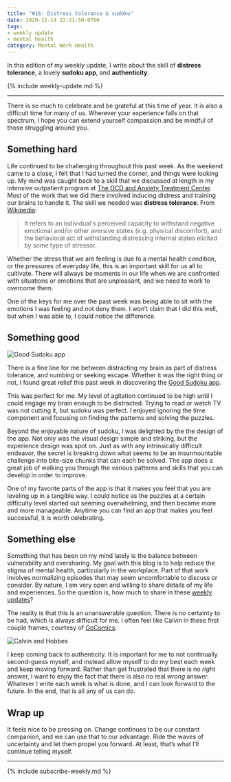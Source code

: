 ```yaml
---
title: "#16: Distress tolerance & sudoku"
date: 2020-12-14 22:21:50-0700
tags:
- weekly update
- mental health
category: Mental Work Health
---
```


In this edition of my weekly update, I write about the skill of **distress tolerance**, a lovely **sudoku app**, and **authenticity**.

{% include weekly-update.md %}

***

There is so much to celebrate and be grateful at this time of year. It is also a difficult time for many of us. Wherever your experience falls on that spectrum, I hope you can extend yourself compassion and be mindful of those struggling around you.


## Something hard

Life continued to be challenging throughout this past week. As the weekend came to a close, I felt that I had turned the corner, and things were looking up. My mind was caught back to a skill that we discussed at length in my intensive outpatient program at [The OCD and Anxiety Treatment Center](https://www.theocdandanxietytreatmentcenter.com/). Most of the work that we did there involved inducing distress and training our brains to handle it. The skill we needed was **distress tolerance**. From [Wikipedia](https://en.wikipedia.org/wiki/Distress_tolerance):

> It refers to an individual's perceived capacity to withstand negative emotional and/or other aversive states (e.g. physical discomfort), and the behavioral act of withstanding distressing internal states elicited by some type of stressor.

Whether the stress that we are feeling is due to a mental health condition, or the pressures of everyday life, this is an important skill for us all to cultivate. There will always be moments in our life when we are confronted with situations or emotions that are unpleasant, and we need to work to overcome them.

One of the keys for me over the past week was being able to sit with the emotions I was feeling and not deny them. I won’t claim that I did this well, but when I was able to, I could notice the difference.


## Something good

![Good Sudoku app](https://media.bennorris.org/images/mentalworkhealth/uploads/2020/faaf295ecf.png)

There is a fine line for me between distracting my brain as part of distress tolerance, and numbing or seeking escape. Whether it was the right thing or not, I found great relief this past week in discovering the [Good Sudoku app](https://www.playgoodsudoku.com).

This was perfect for me. My level of agitation continued to be high until I could engage my brain enough to be distracted. Trying to read or watch TV was not cutting it, but sudoku was perfect. I enjoyed ignoring the time component and focusing on finding the patterns and solving the puzzles.

Beyond the enjoyable nature of sudoku, I was delighted by the the design of the app. Not only was the visual design simple and striking, but the experience design was spot on. Just as with any intrinsically difficult endeavor, the secret is breaking down what seems to be an insurmountable challenge into bite-size chunks that can each be solved. The app does a great job of walking you through the various patterns and skills that you can develop in order to improve.

One of my favorite parts of the app is that it makes you feel that you are leveling up in a tangible way. I could notice as the puzzles at a certain difficulty level started out seeming overwhelming, and then became more and more manageable. Anytime you can find an app that makes you feel successful, it is worth celebrating.


## Something else

Something that has been on my mind lately is the balance between vulnerability and oversharing. My goal with this blog is to help reduce the stigma of mental health, particularly in the workplace. Part of that work involves normalizing episodes that may seem uncomfortable to discuss or consider. By nature, I am very open and willing to share details of my life and experiences. So the question is, how much to share in these [weekly updates](https://bennorris.org/tags/weekly-update/)?

The reality is that this is an unanswerable question. There is no certainty to be had, which is always difficult for me. I often feel like Calvin in these first couple frames, courtesy of [GoComics](https://www.gocomics.com/calvinandhobbes/1993/04/13):

![Calvin and Hobbes](https://media.bennorris.org/images/mentalworkhealth/uploads/2020/6f223434ee.png)

I keep coming back to authenticity. It is important for me to not continually second-guess myself, and instead allow myself to do my best each week and keep moving forward. Rather than get frustrated that there is no *right* answer, I want to enjoy the fact that there is also no real *wrong* answer. Whatever I write each week is what is done, and I can look forward to the future. In the end, that is all any of us can do.


## Wrap up

It feels nice to be pressing on. Change continues to be our constant companion, and we can use that to our advantage. Ride the waves of uncertainty and let them propel you forward. At least, that’s what I’ll continue telling myself.

***
{% include subscribe-weekly.md %}